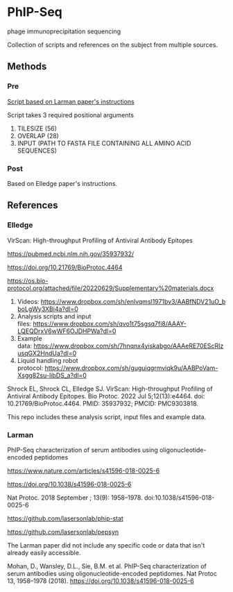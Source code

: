 
#	PhIP-Seq

phage immunoprecipitation sequencing

Collection of scripts and references on the subject from multiple sources.




##	Methods


###	Pre

[Script based on Larman paper's instructions](scripts/larman_prep_sequences.bash)

Script takes 3 required positional arguments

1. TILESIZE (56)
2. OVERLAP (28)
3. INPUT (PATH TO FASTA FILE CONTAINING ALL AMINO ACID SEQUENCES)


###	Post

Based on Elledge paper's instructions.





##	References

###	Elledge
 
VirScan: High-throughput Profiling of Antiviral Antibody Epitopes

https://pubmed.ncbi.nlm.nih.gov/35937932/

https://doi.org/10.21769/BioProtoc.4464

https://os.bio-protocol.org/attached/file/20220629/Supplementary%20materials.docx

1) Videos: https://www.dropbox.com/sh/enlvqmsl1971bv3/AABfNDV21uO_bboLgWy3XBi4a?dl=0
2) Analysis scripts and input files: https://www.dropbox.com/sh/qvo1t75sgsq7fi8/AAAY-LQEQDrxV6wWF6OJDHPWa?dl=0
3) Example data: https://www.dropbox.com/sh/7hnqnx4yiskabgo/AAAeRE70EScRIzusqGX2HndUa?dl=0
4) Liquid handling robot protocol: https://www.dropbox.com/sh/guguiqgrmviqk9u/AABPoVam-Xsgg82su-IibDS_a?dl=0


Shrock EL, Shrock CL, Elledge SJ. VirScan: High-throughput Profiling of Antiviral Antibody Epitopes. Bio Protoc. 2022 Jul 5;12(13):e4464. doi: 10.21769/BioProtoc.4464. PMID: 35937932; PMCID: PMC9303818.

This repo includes these analysis script, input files and example data.


###	Larman

PhIP-Seq characterization of serum antibodies using oligonucleotide-encoded peptidomes

https://www.nature.com/articles/s41596-018-0025-6

https://doi.org/10.1038/s41596-018-0025-6

Nat Protoc. 2018 September ; 13(9): 1958–1978. doi:10.1038/s41596-018-0025-6

https://github.com/lasersonlab/phip-stat

https://github.com/lasersonlab/pepsyn

The Larman paper did not include any specific code or data that isn't already easily accessible.

Mohan, D., Wansley, D.L., Sie, B.M. et al. PhIP-Seq characterization of serum antibodies using oligonucleotide-encoded peptidomes. Nat Protoc 13, 1958–1978 (2018). https://doi.org/10.1038/s41596-018-0025-6


